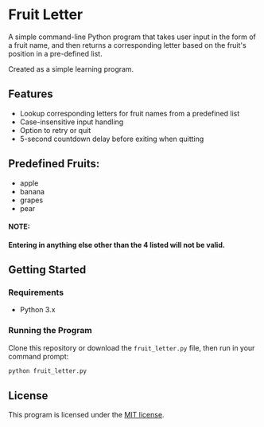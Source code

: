 # Fruit Letter

A simple command-line Python program that takes user input in the form of a fruit name, and then returns a corresponding letter based on the fruit's position in a pre-defined list.

Created as a simple learning program.



## Features

- Lookup corresponding letters for fruit names from a predefined list
- Case-insensitive input handling
- Option to retry or quit
- 5-second countdown delay before exiting when quitting


## Predefined Fruits:

- apple
- banana
- grapes
- pear

#### NOTE:

#### Entering in anything else other than the 4 listed will not be valid.



## Getting Started

### Requirements
- Python 3.x

### Running the Program

Clone this repository or download the `fruit_letter.py` file, then run in your command prompt:

```bash
python fruit_letter.py
```

## License
This program is licensed under the [MIT license](LICENSE).
